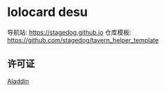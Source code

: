 # lolocard desu

导航站: <https://stagedog.github.io>
仓库模板: <https://github.com/stagedog/tavern_helper_template>

## 许可证

[Aladdin](LICENSE)
